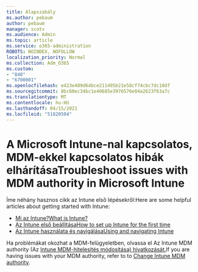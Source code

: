 ```yaml
---
title: Alapszabály
ms.author: pebaum
author: pebaum
manager: scotv
ms.audience: Admin
ms.topic: article
ms.service: o365-administration
ROBOTS: NOINDEX, NOFOLLOW
localization_priority: Normal
ms.collection: Adm_O365
ms.custom:
- "848"
- "6700001"
ms.openlocfilehash: e423e489d64bce211495b21e58cf74cbc7dc10df
ms.sourcegitcommit: 8bc60ec34bc1e40685e3976576e04a2623f63a7c
ms.translationtype: MT
ms.contentlocale: hu-HU
ms.lasthandoff: 04/15/2021
ms.locfileid: "51820504"
---
```

# <a name="troubleshoot-issues-with-mdm-authority-in-microsoft-intune"></a><span data-ttu-id="5625d-102">A Microsoft Intune-nal kapcsolatos, MDM-ekkel kapcsolatos hibák elhárítása</span><span class="sxs-lookup"><span data-stu-id="5625d-102">Troubleshoot issues with MDM authority in Microsoft Intune</span></span>

<span data-ttu-id="5625d-103">Íme néhány hasznos cikk az Intune első lépésekről:</span><span class="sxs-lookup"><span data-stu-id="5625d-103">Here are some helpful articles about getting started with Intune:</span></span>

- [<span data-ttu-id="5625d-104">Mi az Intune?</span><span class="sxs-lookup"><span data-stu-id="5625d-104">What is Intune?</span></span>](https://docs.microsoft.com/intune/what-is-intune)
- [<span data-ttu-id="5625d-105">Az Intune első beállítása</span><span class="sxs-lookup"><span data-stu-id="5625d-105">How to set up Intune for the first time</span></span>](https://docs.microsoft.com/intune/setup-steps)
- [<span data-ttu-id="5625d-106">Az Intune használata és navigálása</span><span class="sxs-lookup"><span data-stu-id="5625d-106">Using and navigating Intune</span></span>](https://docs.microsoft.com/intune/tutorial-walkthrough-intune-portal)

<span data-ttu-id="5625d-107">Ha problémákat okozhat a MDM-felügyeletben, olvassa el Az Intune MDM authority (Az [Intune MDM-hitelesítés módosítása) hivatkozását.](https://docs.microsoft.com/alchemyinsights/change-mdm-authority)</span><span class="sxs-lookup"><span data-stu-id="5625d-107">If you are having issues with your MDM authority, refer to to [Change Intune MDM authority](https://docs.microsoft.com/alchemyinsights/change-mdm-authority).</span></span>